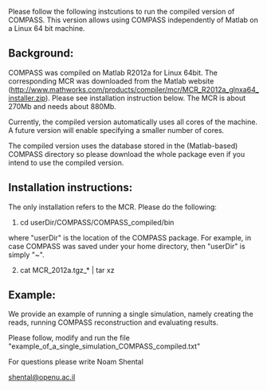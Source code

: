 Please follow the following instcutions to run the compiled version of COMPASS. 
This version allows using COMPASS independently of Matlab on a Linux 64 bit machine.


Background:
-----------

COMPASS was compiled on Matlab R2012a for Linux 64bit.
The corresponding MCR was downloaded from the Matlab website 
(http://www.mathworks.com/products/compiler/mcr/MCR_R2012a_glnxa64_installer.zip). 
Please see installation instruction below. The MCR is about 270Mb and needs about 880Mb.  

Currently, the compiled version automatically uses all cores of the machine. 
A future version will enable specifying a smaller number of cores. 

The compiled version uses the database stored in the (Matlab-based) COMPASS directory so please download 
the whole package even if you intend to use the compiled version.
 

Installation instructions:
--------------------------

The only installation refers to the MCR. Please do the following:

1) cd userDir/COMPASS/COMPASS_compiled/bin

where "userDir" is the location of the COMPASS package. For example, in case COMPASS was saved 
under your home directory, then "userDir" is simply "~".

2) cat MCR_2012a.tgz_* | tar xz


Example:
--------
We provide an example of running a single simulation, namely creating the reads, running COMPASS reconstruction and 
evaluating results. 

Please follow, modify and run the file "example_of_a_single_simulation_COMPASS_compiled.txt"

For questions please write Noam Shental

shental@openu.ac.il

